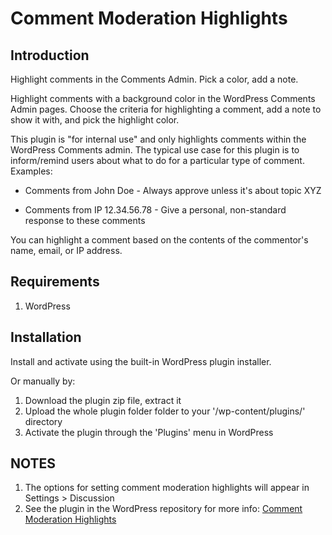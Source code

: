 # Comment Moderation Highlights

## Introduction

Highlight comments in the Comments Admin. Pick a color, add a note.

Highlight comments with a background color in the WordPress Comments Admin pages. Choose the criteria for highlighting a comment, add a note to show it with, and pick the highlight color.

This plugin is "for internal use" and only highlights comments within the WordPress Comments admin. The typical use case for this plugin is to inform/remind users about what to do for a particular type of comment. Examples:

* Comments from John Doe - Always approve unless it's about topic XYZ

* Comments from IP 12.34.56.78 - Give a personal, non-standard response to these comments

You can highlight a comment based on the contents of the commentor's name, email, or IP address. 


## Requirements

1. WordPress


## Installation

Install and activate using the built-in WordPress plugin installer.

Or manually by:

1. Download the plugin zip file, extract it
1. Upload the whole plugin folder folder to your '/wp-content/plugins/' directory
1. Activate the plugin through the 'Plugins' menu in WordPress

## NOTES

1. The options for setting comment moderation highlights will appear in Settings > Discussion
1. See the plugin in the WordPress repository for more info: [Comment Moderation Highlights](https://wordpress.org/plugins/comment-moderation-highlights/)